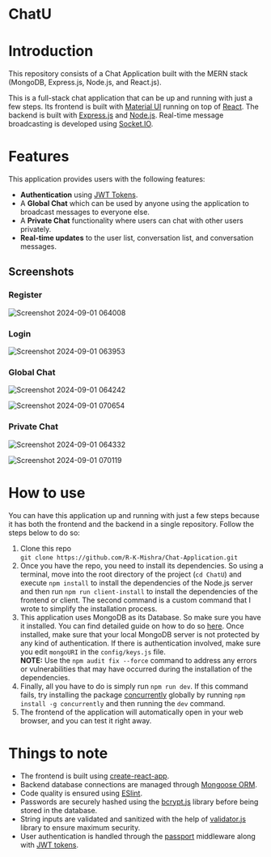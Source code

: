 # ChatU

# Introduction

This repository consists of a Chat Application built with the MERN stack
(MongoDB, Express.js, Node.js, and React.js).

This is a full-stack chat application that can be up and running with just a few steps. Its frontend is built with [Material UI](https://mui.com/material-ui/) running on top of [React](https://react.dev/). The backend is built with [Express.js](https://expressjs.com/) and [Node.js](https://nodejs.org/en). Real-time message broadcasting is developed using [Socket.IO](https://socket.io/).

# Features

This application provides users with the following features:

- **Authentication** using [JWT Tokens](https://jwt.io/).
- A **Global Chat** which can be used by anyone using the application to broadcast
  messages to everyone else.
- A **Private Chat** functionality where users can chat with other users privately.
- **Real-time updates** to the user list, conversation list, and conversation
  messages.

## Screenshots

### Register
![Screenshot 2024-09-01 064008](https://github.com/user-attachments/assets/46272f01-f63e-4824-9972-261df73f822c)

### Login
![Screenshot 2024-09-01 063953](https://github.com/user-attachments/assets/9f5ed232-a1f0-46af-a2c9-b01e3c0b28d1)

### Global Chat
![Screenshot 2024-09-01 064242](https://github.com/user-attachments/assets/1400ef67-2867-411f-8e4a-6f08ef99db76)

![Screenshot 2024-09-01 070654](https://github.com/user-attachments/assets/c5e81cb5-6848-4000-8a0b-1d547ca0e5d4)

### Private Chat
![Screenshot 2024-09-01 064332](https://github.com/user-attachments/assets/ff0d5580-6185-4173-94f7-316f97fe8353)

![Screenshot 2024-09-01 070119](https://github.com/user-attachments/assets/e2df31b0-9f41-4d1c-9db1-e4d01a192169)

# How to use

You can have this application up and running with just a few steps because it has both the frontend and the backend in a single repository. Follow the steps below to do so:

1. Clone this repo  
   ```git clone https://github.com/R-K-Mishra/Chat-Application.git```
2. Once you have the repo, you need to install its dependencies. So using a
   terminal, move into the root directory of the project (```cd ChatU```) and execute ```npm install``` to install the dependencies of the Node.js server and then run 
   ```npm run client-install``` to install the dependencies of the frontend or client. The second command is a custom command that I wrote to simplify the installation process.
3. This application uses MongoDB as its Database. So make sure you have it installed. You can find detailed guide on how to do so [here](https://www.mongodb.com/docs/manual/administration/install-community/). Once installed, make sure that your local MongoDB server is not protected by any kind of authentication. If there is authentication involved, make sure you edit ```mongoURI``` in the ```config/keys.js``` file.  
**NOTE:** Use the ```npm audit fix --force``` command to address any errors or vulnerabilities that may have occurred during the installation of the dependencies.
4. Finally, all you have to do is simply run ```npm run dev```. If this command
   fails, try installing the package [concurrently](https://www.npmjs.com/package/concurrently) globally by running ```npm install -g concurrently``` and then running the ```dev``` command.
5. The frontend of the application will automatically open in your web browser, and you can test it right away.

# Things to note

* The frontend is built using [create-react-app](https://create-react-app.dev/).
* Backend database connections are managed through [Mongoose ORM](https://mongoosejs.com/).
* Code quality is ensured using [ESlint](https://eslint.org/).
* Passwords are securely hashed using the [bcrypt.js](https://www.npmjs.com/package/bcrypt) library before being stored in the database.
* String inputs are validated and sanitized with the help of [validator.js](https://www.npmjs.com/package/validator) library to ensure maximum security.
* User authentication is handled through the [passport](https://www.npmjs.com/package/passport) middleware along with [JWT tokens](https://jwt.io/).



